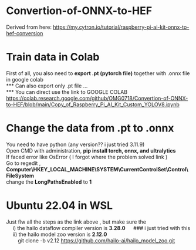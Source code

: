 # Convertion-of-ONNX-to-HEF
Derived from here: https://my.cytron.io/tutorial/raspberry-pi-ai-kit-onnx-to-hef-conversion

# Train data in Colab
First of all, you also need to **export .pt (pytorch file)** together with .onnx file in google colab<br>
*** Can also export only .pt file ... <br>
*** You can direct use the link to GOOGLE COLAB<br>
https://colab.research.google.com/github/OMG0718/Convertion-of-ONNX-to-HEF/blob/main/Copy_of_Raspberry_Pi_AI_Kit_Custom_YOLOV8.ipynb<br>

# Change the data from .pt to .onnx 
You need to have python (any version?? i just tried 3.11.9) <br>
Open CMD with administration, **pip install torch, onnx, and ultralytics** <br> 
If faced error like OsError ( I forgot where the problem solved link ) <br>
Go to regedit , **Computer\HKEY_LOCAL_MACHINE\SYSTEM\CurrentControlSet\Control\FileSystem** <br>
change the **LongPathsEnabled** to **1**

# Ubuntu 22.04 in WSL 
Just flw all the steps as the link above , but make sure the <br>
&emsp; i) the hailo dataflow compiler version is **3.28.0**  &emsp; ### i just tried with this  <br>
&emsp; ii) the hailo model zoo version is **2.12.0** <br>
&emsp;&emsp;  git clone -b v2.12 https://github.com/hailo-ai/hailo_model_zoo.git





